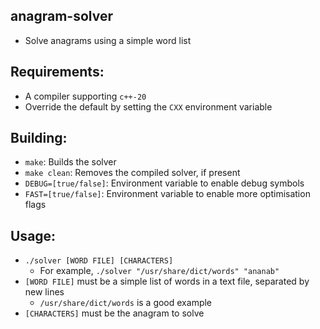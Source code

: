 ## anagram-solver
  - Solve anagrams using a simple word list

## Requirements:
  - A compiler supporting `c++-20`
  - Override the default by setting the `CXX` environment variable

## Building:
  - `make`: Builds the solver
  - `make clean`: Removes the compiled solver, if present
  - `DEBUG=[true/false]`: Environment variable to enable debug symbols
  - `FAST=[true/false]`: Environment variable to enable more optimisation flags

## Usage:
  - `./solver [WORD FILE] [CHARACTERS]`
    - For example, `./solver "/usr/share/dict/words" "ananab"`
  - `[WORD FILE]` must be a simple list of words in a text file, separated by new lines
    - `/usr/share/dict/words` is a good example
  - `[CHARACTERS]` must be the anagram to solve
